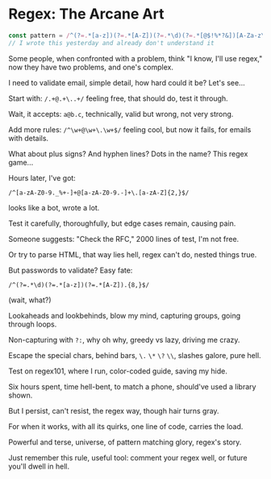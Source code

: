 # Regex: The Arcane Art

```javascript
const pattern = /^(?=.*[a-z])(?=.*[A-Z])(?=.*\d)(?=.*[@$!%*?&])[A-Za-z\d@$!%*?&]{8,}$/;
// I wrote this yesterday and already don't understand it
```

Some people, when confronted with a problem,
think "I know, I'll use regex,"
now they have two problems,
and one's complex.

I need to validate email,
simple detail,
how hard could it be?
Let's see...

Start with: `/.+@.+\..+/`
feeling free,
that should do,
test it through.

Wait, it accepts: `a@b.c`,
technically,
valid but wrong,
not very strong.

Add more rules: `/^\w+@\w+\.\w+$/`
feeling cool,
but now it fails,
for emails with details.

What about plus signs?
And hyphen lines?
Dots in the name?
This regex game...

Hours later, I've got:
```
/^[a-zA-Z0-9._%+-]+@[a-zA-Z0-9.-]+\.[a-zA-Z]{2,}$/
```
looks like a bot,
wrote a lot.

Test it carefully,
thoroughfully,
but edge cases remain,
causing pain.

Someone suggests:
"Check the RFC,"
2000 lines of test,
I'm not free.

Or try to parse HTML,
that way lies hell,
regex can't do,
nested things true.

But passwords to validate?
Easy fate:
```
/^(?=.*\d)(?=.*[a-z])(?=.*[A-Z]).{8,}$/
```
(wait, what?)

Lookaheads and lookbehinds,
blow my mind,
capturing groups,
going through loops.

Non-capturing with `?:`,
why oh why,
greedy vs lazy,
driving me crazy.

Escape the special chars,
behind bars,
`\.` `\*` `\?` `\\`,
slashes galore, pure hell.

Test on regex101,
where I run,
color-coded guide,
saving my hide.

Six hours spent,
time hell-bent,
to match a phone,
should've used a library shown.

But I persist,
can't resist,
the regex way,
though hair turns gray.

For when it works,
with all its quirks,
one line of code,
carries the load.

Powerful and terse,
universe,
of pattern matching glory,
regex's story.

Just remember this rule,
useful tool:
comment your regex well,
or future you'll dwell in hell.
